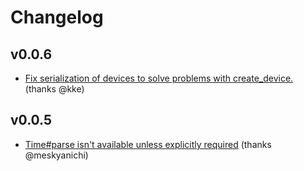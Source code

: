 Changelog
=========

v0.0.6
------

* [Fix serialization of devices to solve problems with create_device.](https://github.com/packethost/packet-rb/pull/7) (thanks @kke)

v0.0.5
------

* [Time#parse isn't available unless explicitly required](https://github.com/packethost/packet-rb/pull/5) (thanks @meskyanichi)

